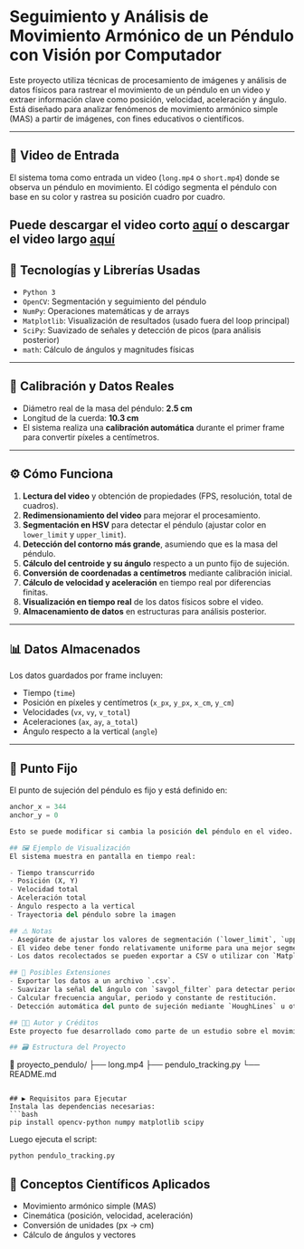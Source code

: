 # Seguimiento y Análisis de Movimiento Armónico de un Péndulo con Visión por Computador

Este proyecto utiliza técnicas de procesamiento de imágenes y análisis de datos físicos para rastrear el movimiento de un péndulo en un video y extraer información clave como posición, velocidad, aceleración y ángulo. Está diseñado para analizar fenómenos de movimiento armónico simple (MAS) a partir de imágenes, con fines educativos o científicos.

---

## 🎥 Video de Entrada

El sistema toma como entrada un video (`long.mp4` o `short.mp4`) donde se observa un péndulo en movimiento. El código segmenta el péndulo con base en su color y rastrea su posición cuadro por cuadro.


Puede descargar el video corto [aquí](https://udeaeduco-my.sharepoint.com/:v:/r/personal/cristiany_jimenez_udea_edu_co/Documents/DPI/resources/short.mp4?csf=1&web=1&nav=eyJyZWZlcnJhbEluZm8iOnsicmVmZXJyYWxBcHAiOiJPbmVEcml2ZUZvckJ1c2luZXNzIiwicmVmZXJyYWxBcHBQbGF0Zm9ybSI6IldlYiIsInJlZmVycmFsTW9kZSI6InZpZXciLCJyZWZlcnJhbFZpZXciOiJNeUZpbGVzTGlua0NvcHkifX0&e=zEnBRy)
o descargar el video largo [aquí](https://udeaeduco-my.sharepoint.com/:v:/g/personal/cristiany_jimenez_udea_edu_co/EQsgSDERYTRKjnSTclSJR3gBvBABG9VxVrtIeNxnA_JmzQ?nav=eyJyZWZlcnJhbEluZm8iOnsicmVmZXJyYWxBcHAiOiJPbmVEcml2ZUZvckJ1c2luZXNzIiwicmVmZXJyYWxBcHBQbGF0Zm9ybSI6IldlYiIsInJlZmVycmFsTW9kZSI6InZpZXciLCJyZWZlcnJhbFZpZXciOiJNeUZpbGVzTGlua0NvcHkifX0&e=OmUsKt)
---

## 🧰 Tecnologías y Librerías Usadas

- `Python 3`
- `OpenCV`: Segmentación y seguimiento del péndulo
- `NumPy`: Operaciones matemáticas y de arrays
- `Matplotlib`: Visualización de resultados (usado fuera del loop principal)
- `SciPy`: Suavizado de señales y detección de picos (para análisis posterior)
- `math`: Cálculo de ángulos y magnitudes físicas

---

## 📐 Calibración y Datos Reales

- Diámetro real de la masa del péndulo: **2.5 cm**
- Longitud de la cuerda: **10.3 cm**
- El sistema realiza una **calibración automática** durante el primer frame para convertir píxeles a centímetros.

---

## ⚙️ Cómo Funciona

1. **Lectura del video** y obtención de propiedades (FPS, resolución, total de cuadros).
2. **Redimensionamiento del video** para mejorar el procesamiento.
3. **Segmentación en HSV** para detectar el péndulo (ajustar color en `lower_limit` y `upper_limit`).
4. **Detección del contorno más grande**, asumiendo que es la masa del péndulo.
5. **Cálculo del centroide y su ángulo** respecto a un punto fijo de sujeción.
6. **Conversión de coordenadas a centímetros** mediante calibración inicial.
7. **Cálculo de velocidad y aceleración** en tiempo real por diferencias finitas.
8. **Visualización en tiempo real** de los datos físicos sobre el video.
9. **Almacenamiento de datos** en estructuras para análisis posterior.

---

## 📊 Datos Almacenados

Los datos guardados por frame incluyen:

- Tiempo (`time`)
- Posición en píxeles y centímetros (`x_px`, `y_px`, `x_cm`, `y_cm`)
- Velocidades (`vx`, `vy`, `v_total`)
- Aceleraciones (`ax`, `ay`, `a_total`)
- Ángulo respecto a la vertical (`angle`)

---

## 📌 Punto Fijo

El punto de sujeción del péndulo es fijo y está definido en:

```python
anchor_x = 344
anchor_y = 0

Esto se puede modificar si cambia la posición del péndulo en el video.

## 🖼️ Ejemplo de Visualización
El sistema muestra en pantalla en tiempo real:

- Tiempo transcurrido
- Posición (X, Y)
- Velocidad total
- Aceleración total
- Ángulo respecto a la vertical
- Trayectoria del péndulo sobre la imagen

## ⚠️ Notas
- Asegúrate de ajustar los valores de segmentación (`lower_limit`, `upper_limit`) al color de tu péndulo.
- El video debe tener fondo relativamente uniforme para una mejor segmentación.
- Los datos recolectados se pueden exportar a CSV o utilizar con `Matplotlib` para graficar el movimiento.

## 🧪 Posibles Extensiones
- Exportar los datos a un archivo `.csv`.
- Suavizar la señal del ángulo con `savgol_filter` para detectar periodos y amortiguamiento.
- Calcular frecuencia angular, periodo y constante de restitución.
- Detección automática del punto de sujeción mediante `HoughLines` u otras técnicas.

## 🧑‍🔬 Autor y Créditos
Este proyecto fue desarrollado como parte de un estudio sobre el movimiento armónico simple (MAS) aplicado a péndulos usando visión por computador.

## 🗃️ Estructura del Proyecto
```
📁 proyecto_pendulo/
├── long.mp4
├── pendulo_tracking.py
└── README.md
```

## ▶️ Requisitos para Ejecutar
Instala las dependencias necesarias:
```bash
pip install opencv-python numpy matplotlib scipy
```

Luego ejecuta el script:
```bash
python pendulo_tracking.py
```

## 🧠 Conceptos Científicos Aplicados
- Movimiento armónico simple (MAS)
- Cinemática (posición, velocidad, aceleración)
- Conversión de unidades (px → cm)
- Cálculo de ángulos y vectores
